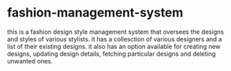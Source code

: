 # fashion-management-system
this is a fashion design style management system that oversees the designs and styles of various stylists. it has a collesction of various designers and a list of their existing designs. it also has an option available for creating new designs, updating design details, fetching particular designs and deleting unwanted ones.
